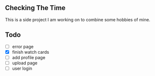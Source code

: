 ## Checking The Time

This is a side project I am working on to combine some hobbies of mine.

## Todo

- [ ] error page
- [x] finish watch cards
- [ ] add profile page
- [ ] upload page
- [ ] user login
